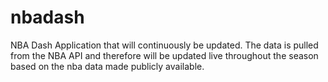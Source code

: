 # nbadash
NBA Dash Application that will continuously be updated. The data is pulled from the NBA API and therefore will be updated live throughout the season based on the nba data made publicly available.
